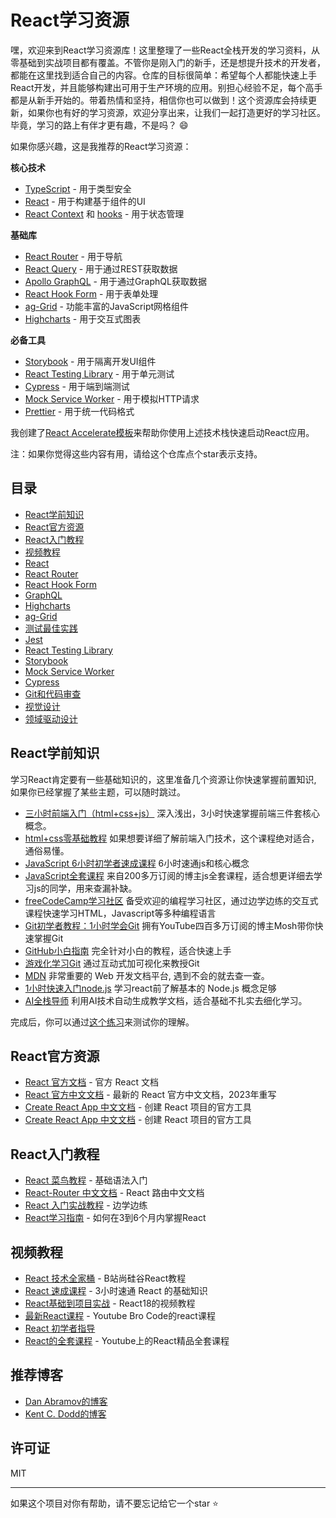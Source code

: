 # React学习资源

嘿，欢迎来到React学习资源库！这里整理了一些React全栈开发的学习资料，从零基础到实战项目都有覆盖。不管你是刚入门的新手，还是想提升技术的开发者，都能在这里找到适合自己的内容。仓库的目标很简单：希望每个人都能快速上手React开发，并且能够构建出可用于生产环境的应用。别担心经验不足，每个高手都是从新手开始的。带着热情和坚持，相信你也可以做到！这个资源库会持续更新，如果你也有好的学习资源，欢迎分享出来，让我们一起打造更好的学习社区。毕竟，学习的路上有伴才更有趣，不是吗？ :smile:

如果你感兴趣，这是我推荐的React学习资源：

**核心技术**

- [TypeScript](https://www.typescriptlang.org/docs/) - 用于类型安全
- [React](https://reactjs.org/) - 用于构建基于组件的UI
- [React Context](https://reactjs.org/docs/context.html) 和 [hooks](https://reactjs.org/docs/hooks-intro.html) - 用于状态管理

**基础库**

- [React Router](https://reactrouter.com/) - 用于导航
- [React Query](https://react-query.tanstack.com/) - 用于通过REST获取数据
- [Apollo GraphQL](https://www.apollographql.com/docs/) - 用于通过GraphQL获取数据
- [React Hook Form](https://react-hook-form.com/get-started) - 用于表单处理
- [ag-Grid](https://www.ag-grid.com) - 功能丰富的JavaScript网格组件
- [Highcharts](https://www.highcharts.com) - 用于交互式图表

**必备工具**

- [Storybook](https://storybook.js.org/) - 用于隔离开发UI组件
- [React Testing Library](https://testing-library.com/) - 用于单元测试
- [Cypress](https://www.cypress.io/) - 用于端到端测试
- [Mock Service Worker](https://mswjs.io/) - 用于模拟HTTP请求
- [Prettier](https://prettier.io/) - 用于统一代码格式

我创建了[React Accelerate模板](https://github.com/PublicisSapient/cra-template-accelerate)来帮助你使用上述技术栈快速启动React应用。

注：如果你觉得这些内容有用，请给这个仓库点个star表示支持。

## 目录

- [React学前知识](#React学前知识)
- [React官方资源](#React官方资源)
- [React入门教程](#React入门教程)
- [视频教程](#视频教程)
- [React](#react)
- [React Router](#react-router)
- [React Hook Form](#react-hook-form)
- [GraphQL](#graphql)
- [Highcharts](#highcharts)
- [ag-Grid](#ag-grid)
- [测试最佳实践](#测试最佳实践)
- [Jest](#jest)
- [React Testing Library](#react-testing-library)
- [Storybook](#storybook)
- [Mock Service Worker](#mock-service-worker)
- [Cypress](#cypress)
- [Git和代码审查](#git和代码审查)
- [视觉设计](#视觉设计)
- [领域驱动设计](#领域驱动设计)

## React学前知识

学习React肯定要有一些基础知识的，这里准备几个资源让你快速掌握前置知识, 如果你已经掌握了某些主题，可以随时跳过。

- [三小时前端入门（html+css+js）](https://www.bilibili.com/video/BV1BT4y1W7Aw) 深入浅出，3小时快速掌握前端三件套核心概念。
- [html+css零基础教程](https://www.bilibili.com/video/BV1p84y1P7Z5) 如果想要详细了解前端入门技术，这个课程绝对适合，通俗易懂。
- [JavaScript 6小时初学者速成课程](https://www.youtube.com/watch?v=LEwi44cWBu8) 6小时速通js和核心概念
- [JavaScript全套课程](https://www.youtube.com/watch?v=lfmg-EJ8gm4) 来自200多万订阅的博主js全套课程，适合想更详细去学习js的同学，用来查漏补缺。
- [freeCodeCamp学习社区](https://www.freecodecamp.org/) 备受欢迎的编程学习社区，通过边学边练的交互式课程快速学习HTML，Javascript等多种编程语言
- [Git初学者教程：1小时学会Git](https://www.youtube.com/watch?v=8JJ101D3knE) 拥有YouTube四百多万订阅的博主Mosh带你快速掌握Git
- [GitHub小白指南](https://github.com/CatOneTwo/GitHub-Tutorial) 完全针对小白的教程，适合快速上手
- [游戏化学习Git](https://learngitbranching.js.org/?locale=zh_CN) 通过互动式加可视化来教授Git
- [MDN](https://developer.mozilla.org/zh-CN/) 非常重要的 Web 开发文档平台, 遇到不会的就去查一查。
- [1小时快速入门node.js](https://www.youtube.com/watch?v=TlB_eWDSMt4) 学习react前了解基本的 Node.js 概念足够
- [AI全栈导师](https://www.studywithgpt.com/zh-cn) 利用AI技术自动生成教学文档，适合基础不扎实去细化学习。

完成后，你可以通过[这个练习](https://github.com/nareshbhatia/react-takeout-exercise)来测试你的理解。

## React官方资源

- [React 官方文档](https://react.dev/) - 官方 React 文档
- [React 官方中文文档](https://zh-hans.react.dev/) - 最新的 React 官方中文文档，2023年重写
- [Create React App 中文文档](https://create-react-app.bootcss.com/) - 创建 React 项目的官方工具
- [Create React App 中文文档](https://create-react-app.bootcss.com/) - 创建 React 项目的官方工具

## React入门教程

- [React 菜鸟教程](https://www.runoob.com/react/react-tutorial.html) - 基础语法入门
- [React-Router 中文文档](https://react-router.docschina.org/) - React 路由中文文档
- [React 入门实战教程](https://x.zhixing.co/courses/react-hands-on-tutorial-for-beginners/) - 边学边练
- [React学习指南](https://www.freecodecamp.org/news/how-to-learn-react-step-by-step/) - 如何在3到6个月内掌握React


## 视频教程

- [React 技术全家桶](https://www.bilibili.com/video/BV1wy4y1D7JT) - B站尚硅谷React教程
- [React 速成课程](https://www.youtube.com/watch?v=LDB4uaJ87e0) - 3小时速通 React 的基础知识
- [React基础到项目实战](https://www.bilibili.com/video/BV1bS4y1b7NV/) - React18的视频教程
- [最新React课程](https://www.youtube.com/watch?v=CgkZ7MvWUAA&t=1256s) - Youtube Bro Code的react课程
- [React 初学者指导](https://www.youtube.com/watch?v=SqcY0GlETPk) 
- [React的全套课程](https://www.youtube.com/watch?v=x4rFhThSX04) - Youtube上的React精品全套课程

## 推荐博客

- [Dan Abramov的博客](https://overreacted.io/)
- [Kent C. Dodd的博客](https://kentcdodds.com/)

## 许可证

MIT

---
如果这个项目对你有帮助，请不要忘记给它一个star ⭐
